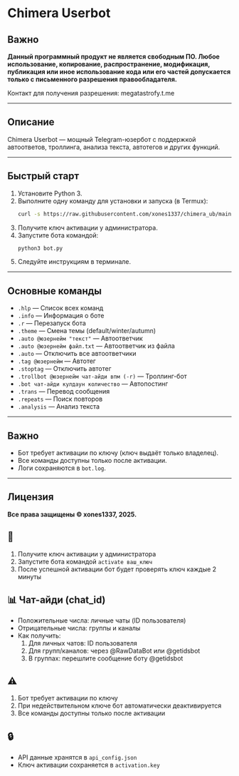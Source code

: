 # Chimera Userbot

## Важно

**Данный программный продукт не является свободным ПО. Любое использование, копирование, распространение, модификация, публикация или иное использование кода или его частей допускается только с письменного разрешения правообладателя.**

Контакт для получения разрешения: megatastrofy.t.me

---

## Описание
Chimera Userbot — мощный Telegram-юзербот с поддержкой автоответов, троллинга, анализа текста, автотегов и других функций.

---

## Быстрый старт
1. Установите Python 3.
2. Выполните одну команду для установки и запуска (в Termux):
   ```bash
   curl -s https://raw.githubusercontent.com/xones1337/chimera_ub/main/install.sh | bash
   ```
3. Получите ключ активации у администратора.
4. Запустите бота командой:
   ```bash
   python3 bot.py
   ```
5. Следуйте инструкциям в терминале.

---

## Основные команды
- `.hlp` — Список всех команд
- `.info` — Информация о боте
- `.r` — Перезапуск бота
- `.theme` — Смена темы (default/winter/autumn)
- `.auto @юзернейм "текст"` — Автоответчик
- `.auto @юзернейм файл.txt` — Автоответчик из файла
- `.auto` — Отключить все автоответчики
- `.tag @юзернейм` — Автотег
- `.stoptag` — Отключить автотег
- `.trollbot @юзернейм чат-айди впм (-r)` — Троллинг-бот
- `.bot чат-айди кулдаун количество` — Автопостинг
- `.trans` — Перевод сообщения
- `.repeats` — Поиск повторов
- `.analysis` — Анализ текста

---

## Важно
- Бот требует активации по ключу (ключ выдаёт только владелец).
- Все команды доступны только после активации.
- Логи сохраняются в `bot.log`.

---

## Лицензия

**Все права защищены © xones1337, 2025.**

## 🔑
1. Получите ключ активации у администратора
2. Запустите бота командой `activate ваш_ключ`
3. После успешной активации бот будет проверять ключ каждые 2 минуты

## 📊 Чат-айди (chat_id)
- Положительные числа: личные чаты (ID пользователя)
- Отрицательные числа: группы и каналы
- Как получить:
  1. Для личных чатов: ID пользователя
  2. Для групп/каналов: через @RawDataBot или @getidsbot
  3. В группах: перешлите сообщение боту @getidsbot

## ⚠️
1. Бот требует активации по ключу
2. При недействительном ключе бот автоматически деактивируется
3. Все команды доступны только после активации

## 🔒
- API данные хранятся в `api_config.json`
- Ключ активации сохраняется в `activation.key`